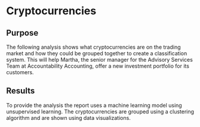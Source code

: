 # Cryptocurrencies

## Purpose
The following analysis shows what cryptocurrencies are on the trading market and how they could be grouped together to create a classification system. This will help Martha, the senior manager for the Advisory Services Team at Accountability Accounting, offer a new investment portfolio for its customers. 

## Results
To provide the analysis the report uses a machine learning model using unsupervised learning. The cryptocurrencies are grouped using a clustering algorithm and are shown using data visualizations. 

